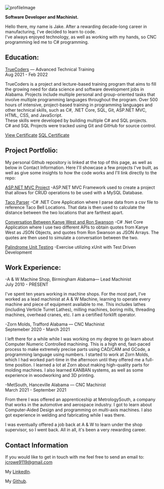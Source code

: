 

![profileImage](https://media-exp1.licdn.com/dms/image/C4E03AQFM0WhzCXt3qQ/profile-displayphoto-shrink_800_800/0/1625887118598?e=1650499200&v=beta&t=5p0fVCm5o7nc9TjmYVwS0maWX6g7Fe3e07n3hZmoOJA)

**Software Developer and Machinist.**

Hello there, my name is Jake. After a rewarding decade-long career in manufacturing, I've decided to learn to code.<br>
I've always enjoyed technology, as well as working with my hands, so CNC programming led me to C# programming.

## Education:
[TrueCoders]((https://truecoders.io/)) — Advanced Technical Training <br>
Aug 2021 - Feb 2022

TrueCoders is a project and lecture-based training program that aims to fill the growing need for data science and software development jobs in Alabama. Projects include multiple personal and group-oriented tasks that involve multiple programming languages throughout the program.
Over 500 hours of intensive, project-based training in programming languages and other technical skills, such as C#, .NET Core, SQL, Git, ASP.NET MVC, HTML, CSS, and JavaScript.<br>
These skills were developed by building multiple C# and SQL projects.<br>
C# and SQL Projects were tracked using Git and GitHub for source control.

[View Certificate](https://app.digit.ink/view-credential/2e763371-1803-42e5-80f6-1592c4a14f30)
[SQL Certificate](https://www.sololearn.com/certificates/course/en/24244362/1060/landscape/png)

## Project Portfolio:

My personal Github repository is linked at the top of this page, as well as below in Contact Information.
Here I'll showcase a few projects I've built, as well as give some insights to how the code works
and I'll link directly to the repo:

[ASP.NET MVC Project](https://github.com/jcrowe91/ASPNET)
-ASP.NET MVC Framework used to create a project that allows for CRUD operations to be used with a MySQL Database. 

[Taco Parser](https://github.com/jcrowe91/TacoParser)
-C# .NET Core Application where I parse data from a csv file to reference Taco Bell Locations. That data is then used to calculate the distance between the two locations that are farthest apart. 

[Conversation Between Kanye West and Ron Swanson](https://github.com/jcrowe91/APIExercise)
-C# .Net Core Application where I use two different APIs to obtain quotes from Kanye West as JSON Objects, and quotes from Ron Swanson as JSON Arrays. The quotes are then used to simulate a conversation between the two.

[Palindrome Unit Testing](https://github.com/jcrowe91/PalindromeExercise)
-Exercise utilizing xUnit with Test Driven Development 

## Work Experience:
-A & W Machine Shop, Birmingham Alabama— Lead Machinist <br>
July 2010 - PRESENT

  I've spent ten years working in machine shops. For the most part, I've
worked as a lead machinist at A & W Machine, learning to operate every machine and
piece of equipment available to me. This includes lathes (including Verticle Turret Lathes), milling
machines, boring mills, threading machines, overhead cranes, etc. I am a certified forklift operator.

-Zorn Molds, Trafford Alabama — CNC Machinist <br>
Septemeber 2020 - March 2021

  I left there for a while while I was working on my degree to go learn about Computer Numeric
Controlled machining. This is a high end, fast-paced process to make extremely precise parts using
CAD/CAM and GCode, a programming language using numbers. I started to work at Zorn Molds, which
I had worked part-time in the afternoon until they offered me a full-time position. I learned a lot
at Zorn about making high-quality parts for molding machines. I also learned KANBAN systems, as
well as some experience in woodworking and 3D printing.

-MetSouth, Hanceville Alabama — CNC Machinist <br>
March 2021 - September 2021

  From there I was offered an apprenticeship
at MetrologySouth, a company that works in the automotive and aerospace industry. I got to learn about
Computer-Aided Design and programming on multi-axis machines. I also got experience in
welding and fabricating while I was there.

I was eventually offered a job back at A & W to learn under
the shop supervisor, so I went back. All in all, it's been a very rewarding career.

## Contact Information
If you would like to get in touch with me feel free to send an email to: jcrowe9119@gmail.com

My [LinkedIn](www.linkedin.com/in/jacob-crowe-b66435208).

My [Github](https://github.com/jcrowe91).



 



